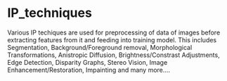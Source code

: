 # IP_techniques
Various IP techiques are used for preprocessing of data of images before extracting features from it and feeding into training model.
This includes Segmentation, Background/Foreground removal, Morphological Transformations, Anistropic Diffusion, Brightness/Constrast Adjustments,
Edge Detection, Disparity Graphs, Stereo Vision, Image Enhancement/Restoration, Impainting and many more....